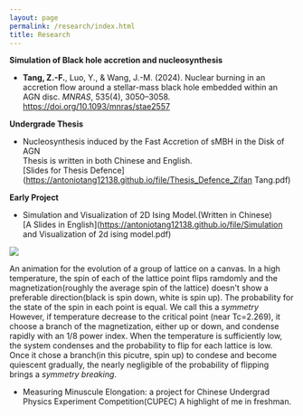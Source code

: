 ```yaml
---
layout: page
permalink: /research/index.html
title: Research
---
```


**Simulation of Black hole accretion and nucleosynthesis** <br>
- **Tang, Z.-F.**, Luo, Y., & Wang, J.-M. (2024). Nuclear burning in an accretion flow around a stellar-mass black hole embedded within an AGN disc. *MNRAS*, 535(4), 3050–3058. https://doi.org/10.1093/mnras/stae2557


**Undergrade Thesis**
- Nucleosynthesis induced by the Fast Accretion of sMBH in the Disk of AGN<br>
Thesis is written in both Chinese and English. <br>
[Slides for Thesis Defence](https://antoniotang12138.github.io/file/Thesis_Defence_Zifan Tang.pdf)<br>

**Early Project**
- Simulation and Visualization of 2D Ising Model.(Written in Chinese)<br>
[A Slides in English](https://antoniotang12138.github.io/file/Simulation and Visualization of 2d ising model.pdf)

<img src="https://antoniotang12138.github.io/file/GIF for ising model-speed up.gif">

An animation for the evolution of a group of lattice on a canvas. In a high temperature, the spin of each of the lattice point flips ramdomly and the magnetization(roughly the average spin of the lattice) doesn't show a preferable direction(black is spin down, white is spin up). The probability for the state of the spin in each point is equal. We call this a  *symmetry* However, if temperature decrease to the critical point (near Tc=2.269), it choose a branch of the magnetization, either up or down, and condense rapidly with an 1/8 power index. When the temperature is sufficiently low, the system condenses and the probability to flip for each lattice is low. Once it chose a branch(in this picutre, spin up) to condese and become quiescent gradually, the nearly negligible of the probability of flipping brings a *symmetry breaking*.


- Measuring Minuscule Elongation: a project for Chinese Undergrad Physics Experiment Competition(CUPEC)
A highlight of me in freshman. 